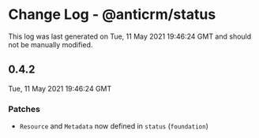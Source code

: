 # Change Log - @anticrm/status

This log was last generated on Tue, 11 May 2021 19:46:24 GMT and should not be manually modified.

## 0.4.2
Tue, 11 May 2021 19:46:24 GMT

### Patches

- `Resource` and `Metadata` now defined in `status` (`foundation`)

